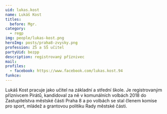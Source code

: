 ```yaml
---
uid: lukas.kost
name: Lukáš Kost
titles:
  before: Mgr.
category:
  - regp
img: people/lukas-kost.png
heroImg: posts/praha8-zvysky.png
profession: ZŠ a SŠ učitel
partyUid: bezpp
description: registrovaný příznivec
mail:
profiles:
  - facebook: https://www.facebook.com/lukas.kost.94
funkce:
---
```


Lukáš Kost pracuje jako učitel na základní a střední škole. Je registrovaným příznivcem Pirátů, kandidoval za ně v komunálních volbách 2018 do Zastupitelstva městské části Praha 8 a po volbách se stal členem komise pro sport, mládež a grantovou politiku Rady městské části. 
